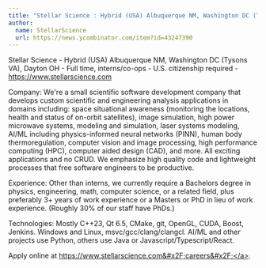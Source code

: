 ```yaml
---
title: "Stellar Science : Hybrid (USA) Albuquerque NM, Washington DC (Tysons VA), Dayton OH"
author:
  name: StellarScience
  url: https://news.ycombinator.com/item?id=43247390
---
```

Stellar Science - Hybrid (USA) Albuquerque NM, Washington DC (Tysons VA), Dayton OH - Full time, interns&#x2F;co-ops - U.S. citizenship required - <a href="https:&#x2F;&#x2F;www.stellarscience.com" rel="nofollow">https:&#x2F;&#x2F;www.stellarscience.com</a>

Company: We&#x27;re a small scientific software development company that develops custom scientific and engineering analysis applications in domains including: space situational awareness (monitoring the locations, health and status of on-orbit satellites), image simulation, high power microwave systems, modeling and simulation, laser systems modeling, AI&#x2F;ML including physics-informed neural networks (PINN), human body thermoregulation, computer vision and image processing, high performance computing (HPC), computer aided design (CAD), and more. All exciting applications and no CRUD. We emphasize high quality code and lightweight processes that free software engineers to be productive.

Experience: Other than interns, we currently require a Bachelors degree in physics, engineering, math, computer science, or a related field, plus preferably 3+ years of work experience or a Masters or PhD in lieu of work experience. (Roughly 30% of our staff have PhDs.)

Technologies: Mostly C++23, Qt 6.5, CMake, git, OpenGL, CUDA, Boost, Jenkins. Windows and Linux, msvc&#x2F;gcc&#x2F;clang&#x2F;clangcl. AI&#x2F;ML and other projects use Python, others use Java or Javascript&#x2F;Typescript&#x2F;React.

Apply online at <a href="https:&#x2F;&#x2F;www.stellarscience.com&#x2F;careers&#x2F;" rel="nofollow">https:&#x2F;&#x2F;www.stellarscience.com&#x2F;careers&#x2F;</a>.
<JobApplication />
